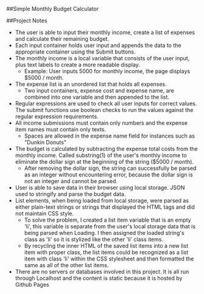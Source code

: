 ##Simple Monthly Budget Calculator

##Project Notes
- The user is able to input their monthly income, create a list of expenses and calculate their remaining budget.
- Each input container holds user input and appends the data to the appropriate container using the Submit buttons.
- The monthly income is a local variable that consists of the user input, plus text labels to create a more readable display.
    - Example: User inputs 5000 for monthly income, the page displays $5000 / month.
- The expense list is an unordered list that holds all expenses.
    - Two input containers, expense cost and expense name, are combined into one variable and then appended to the list.
- Regular expressions are used to check all user inputs for correct values. The submit functions use boolean checks to run the values against the regular expression requirements.
- All income submissions must contain only numbers and the expense item names must contain only texts.
    - Spaces are allowed in the expense name field for instances such as "Dunkin Donuts"
- The budget is calculated by subtracting the expense total costs from the monthly income. Called substring(1) of the user's monthly income to eliminate the dollar sign at the beginning of the string ($5000 / month).
    - After removing the dollar sign, the string can successfully be parsed as an integer without encountering error, because the dollar sign is not an integer and cannot be parsed.
- User is able to save data in their browser using local storage. JSON used to stringify and parse the budget data.
- List elements, when being loaded from local storage, were parsed as either plain-text strings or strings that displayed the HTML tags and did not maintain CSS style. 
    - To solve the problem, I created a list item variable that is an empty 'li', this variable is separate from the user's local storage data that is being parsed when Loading. I then assigned the loaded string's class as 'li' so it is stylized like the other 'li' class items. 
    - By recycling the inner HTML of the saved list items into a new list item with proper class, the list items could be recognized as a list item with class 'li' within the CSS stylesheet and then formatted the same as all of the other list items.
- There are no servers or databases involved in this project. It is all run through Localhost and the content is static because it is hosted by Github Pages

<a href = "https://soundwanders.github.io/budget/"></a>